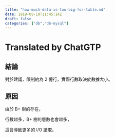 ```yaml
---
title: "how-much-data-is-too-big-for-table.md"
date: 1919-08-10T11:45:14Z
draft: false
categories: ["db","db-mysql"]
---
```




# Translated by ChatGTP

## 結論

對於建議，限制約為 2 億行，實際行數取決於數據大小。

## 原因

由於 B+ 樹的存在，

行數越多，B+ 樹的層數也會越多，

這會導致更多的 I/O 讀取。
